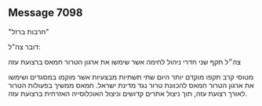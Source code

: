 ## Message 7098

"חרבות ברזל"

דובר צה"ל:

צה״ל תקף שני חדרי ניהול לחימה אשר שימשו את ארגון הטרור חמאס ברצועת עזה

מטוסי קרב תקפו מוקדם יותר היום שתי תשתיות מבצעיות אשר מוקמו במסגדים ושימשו את ארגון הטרור חמאס להכוונת טרור נגד מדינת ישראל.
חמאס ממשיך בפעולות הטרור לאורך רצועת עזה, תוך ניצול אתרים קדושים וניצול האוכלוסייה האזרחית ברצועת עזה.

